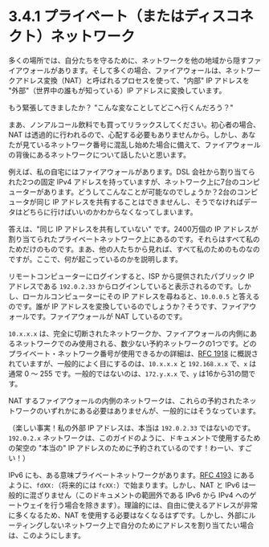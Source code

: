 # 3.4.1 プライベート（またはディスコネクト）ネットワーク

多くの場所では、自分たちを守るために、ネットワークを他の地域から隠すファイアウォールがあります。そして多くの場合、ファイアウォールは、ネットワークアドレス変換（NAT）と呼ばれるプロセスを使って、"内部" IP アドレスを "外部"（世界中の誰もが知っている）IP アドレスに変換しています。

もう緊張してきましたか？ "こんな変なことしてどこへ行くんだろう？"

まあ、ノンアルコール飲料でも買ってリラックスしてください。初心者の場合、NAT は透過的に行われるので、心配する必要もありませんから。しかし、あなたが見ているネットワーク番号に混乱し始めた場合に備えて、ファイアウォールの背後にあるネットワークについて話したいと思います。

例えば、私の自宅にはファイアウォールがあります。DSL 会社から割り当てられた2つの固定 IPv4 アドレスを持っていますが、ネットワーク上に7台のコンピューターがあります。どうしてこんなことが可能なのでしょうか？2台のコンピュータが同じ IP アドレスを共有することはできませんし、そうでなければデータはどちらに行けばいいのかわからなくなってしまいます。

答えは、"同じ IP アドレスを共有していない" です。2400万個の IP アドレスが割り当てられたプライベートネットワーク上にあるのです。それらはすべて私のためだけのものです。まあ、他の人たちから見れば、すべて私のためのものなのですが。ここで、何が起こっているのかを説明します。

リモートコンピューターにログインすると、ISP から提供されたパブリック IP アドレスである `192.0.2.33` からログインしていると表示されるのです。しかし、ローカルコンピューターにその IP アドレスを尋ねると、`10.0.0.5` と答えるのです。誰が IP アドレスを変換しているのでしょうか？そうです、ファイアウォールです。ファイアウォールが NAT しているのです。

`10.x.x.x` は、完全に切断されたネットワークか、ファイアウォールの内側にあるネットワークでのみ使用される、数少ない予約ネットワークの1つです。どのプライベート・ネットワーク番号が使用できるかの詳細は、[RFC 1918](https://datatracker.ietf.org/doc/html/rfc1918) に概説されていますが、一般的によく目にするのは、`10.x.x.x` と `192.168.x.x` で、`x` は通常 0 ～ 255 です。一般的ではないのは、`172.y.x.x` で、`y` は16から31の間です。

NAT するファイアウォールの内側のネットワークは、これらの予約されたネットワークのいずれかにある必要はありませんが、一般的にはそうなっています。

（楽しい事実！私の外部 IP アドレスは、本当は `192.0.2.33` ではないのです。`192.0.2.x` ネットワークは、このガイドのように、ドキュメントで使用するための架空の "本当の" IP アドレスのために予約されているのです！わーい、すごい！）

IPv6 にも、ある意味プライベートネットワークがあります。[RFC 4193](https://datatracker.ietf.org/doc/html/rfc4193) にあるように、`fdXX:`（将来的には `fcXX:`）で始まります。しかし、NAT と IPv6 は一般的に混ざりません（このドキュメントの範囲外である IPv6 から IPv4 へのゲートウェイを行う場合を除きます）。理論的には、自由に使えるアドレスが非常に多くなるため、NAT を使用する必要はなくなるはずです。しかし、外部にルーティングしないネットワーク上で自分のためにアドレスを割り当てたい場合は、このようにします。
